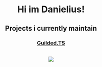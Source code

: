 <div align="center">
    <h1>Hi im Danielius!</h1>
    <h2>Projects i currently maintain</h2>
    <h3><a href="https://guildedts.js.org">Guilded.TS</a></h3>
    <br />
    <img src="https://github-readme-stats.vercel.app/api?username=gamertike&show_icons=true&theme=onedark" />
</div>
